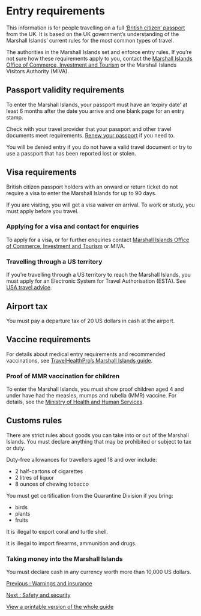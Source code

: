 # Entry requirements

This information is for people travelling on a full [‘British citizen’ passport](https://www.gov.uk/types-of-british-nationality) from the UK. It is based on the UK government’s understanding of the Marshall Islands’ current rules for the most common types of travel.

The authorities in the Marshall Islands set and enforce entry rules. If you’re not sure how these requirements apply to you, contact the [Marshall Islands Office of Commerce, Investment and Tourism](https://www.rmiocit.org/tourism) or the Marshall Islands Visitors Authority (MIVA).

## Passport validity requirements

To enter the Marshall Islands, your passport must have an ‘expiry date’ at least 6 months after the date you arrive and one blank page for an entry stamp.

Check with your travel provider that your passport and other travel documents meet requirements. [Renew your passport](https://www.gov.uk/renew-adult-passport/renew) if you need to.

You will be denied entry if you do not have a valid travel document or try to use a passport that has been reported lost or stolen.

## Visa requirements

British citizen passport holders with an onward or return ticket do not require a visa to enter the Marshall Islands for up to 90 days.

If you are visiting, you will get a visa waiver on arrival. To work or study, you must apply before you travel.

### Applying for a visa and contact for enquiries

To apply for a visa, or for further enquiries contact [Marshall Islands Office of Commerce, Investment and Tourism](https://www.rmiocit.org/tourism) or MIVA.

### Travelling through a US territory

If you’re travelling through a US territory to reach the Marshall Islands, you must apply for an Electronic System for Travel Authorisation (ESTA). See [USA travel advice](https://www.gov.uk/foreign-travel-advice/usa/entry-requirements).

## Airport tax

You must pay a departure tax of 20 US dollars in cash at the airport.

## Vaccine requirements

For details about medical entry requirements and recommended vaccinations, see [TravelHealthPro’s Marshall Islands guide](https://travelhealthpro.org.uk/country/142/marshall-islands#Vaccine_Recommendations).

### Proof of MMR vaccination for children

To enter the Marshall Islands, you must show proof children aged 4 and under have had the measles, mumps and rubella (MMR) vaccine. For details, see the [Ministry of Health and Human Services](https://rmihealth.org/news/travel-advisory/travel-advisory-due-to-measles.html).

## Customs rules

There are strict rules about goods you can take into or out of the Marshall Islands. You must declare anything that may be prohibited or subject to tax or duty.

Duty-free allowances for travellers aged 18 and over include:

* 2 half-cartons of cigarettes
* 2 litres of liquor
* 8 ounces of chewing tobacco

You must get certification from the Quarantine Division if you bring:

* birds
* plants
* fruits

It is illegal to export coral and turtle shell.

It is illegal to import firearms, ammunition and drugs.

### Taking money into the Marshall Islands

You must declare cash in any currency worth more than 10,000 US dollars.

[Previous
:
Warnings and insurance](/foreign-travel-advice/marshall-islands)

[Next
:
Safety and security](/foreign-travel-advice/marshall-islands/safety-and-security)

[View a printable version of the whole guide](/foreign-travel-advice/marshall-islands/print)